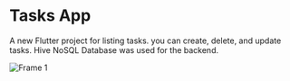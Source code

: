 # Tasks App

 A new Flutter project for listing tasks. you can create, delete, and update tasks.
 Hive NoSQL Database was used for the backend.

![Frame 1](https://user-images.githubusercontent.com/90303281/207987178-bbc8dff7-07a1-421d-aa5d-19d2196f85de.png)
